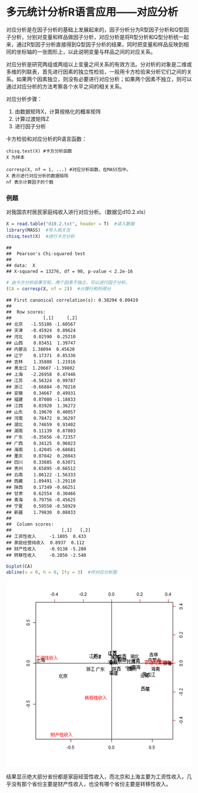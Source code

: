 多元统计分析R语言应用——对应分析
=================================

对应分析是在因子分析的基础上发展起来的，因子分析分为R型因子分析和Q型因子分析，分别对变量和样品做因子分析，对应分析是将R型分析和Q型分析统一起来，通过R型因子分析直接得到Q型因子分析的结果，同时把变量和样品反映到相同的坐标轴的一张图形上，以此说明变量与样品之间的对应关系。

对应分析是研究两组或两组以上变量之间关系的有效方法。分对析的对象是二维或多维的列联表，首先进行因素的独立性检验，一般用卡方检验来分析它们之间的关系。如果两个因素独立，则没有必要进行对应分析；如果两个因素不独立，则可以通过对应分析的方法考察各个水平之间的相关关系。

对应分析步骤：

1. 由数据矩阵X，计算规格化的概率矩阵
2. 计算过渡矩阵Z
3. 进行因子分析

卡方检验和对应分析的R语言函数：
```{text}
chisq.test(X) #卡方分析函数
X 为样本

corresp(X, nf = 1, ...) #对应分析函数，在MASS包中。
X 表示进行对应分析的数据矩阵
nf 表示计算因子的个数
```

### 例题

对我国农村居民家庭纯收入进行对应分析。（数据见d10.2.xls）



```r
X = read.table("d10.2.txt", header = T)  #读入数据
library(MASS)  #导入相关包
chisq.test(X)  #进行卡方分析
```

```
## 
## 	Pearson's Chi-squared test
## 
## data:  X
## X-squared = 13276, df = 90, p-value < 2.2e-16
```

```r
# 由卡方分析结果可知，两个因素不独立，可以进行因子分析。
(CA = corresp(X, nf = 2))  #计算行和列得分
```

```
## First canonical correlation(s): 0.38294 0.09419 
## 
##  Row scores:
##            [,1]     [,2]
## 北京   -1.55186 -1.60567
## 天津   -0.45924  0.89624
## 河北    0.02590  0.25210
## 山西    0.03451  1.39747
## 内蒙古  1.38094  0.45620
## 辽宁    0.17371  0.85336
## 吉林    1.35888  1.21916
## 黑龙江  1.20607 -1.39802
## 上海   -2.26958  0.47446
## 江苏   -0.56324  0.99787
## 浙江   -0.66884 -0.70210
## 安徽    0.34667  0.49931
## 福建    0.07080 -1.18833
## 江西    0.03920  1.36272
## 山东    0.19670  0.40057
## 河南    0.78472  0.36297
## 湖北    0.74659  0.93402
## 湖南    0.11139  0.87803
## 广东   -0.35656 -0.72357
## 广西    0.34125  0.96023
## 海南    1.42045 -0.68681
## 重庆    0.07842  0.20843
## 四川    0.33885  0.63071
## 贵州    0.65895 -0.66512
## 云南    1.06122 -1.56333
## 西藏    1.09491 -3.29110
## 陕西    0.17349 -0.66251
## 甘肃    0.62554  0.30466
## 青海    0.79756 -0.45625
## 宁夏    0.59550 -0.58929
## 新疆    1.79830  0.08833
## 
##  Column scores:
##                   [,1]   [,2]
## 工资性收入     -1.1805  0.433
## 家庭经营纯收入  0.8937  0.112
## 财产性收入     -0.9138 -5.280
## 转移性收入     -0.2856 -2.548
```

```r
biplot(CA)
abline(v = 0, h = 0, Ity = 3)  #作对应分析图
```

![plot of chunk unnamed-chunk-1](figure/unnamed-chunk-1.png) 


结果显示绝大部分省份都是家庭经营性收入，而北京和上海主要为工资性收入，几乎没有那个省份主要是财产性收入，也没有哪个省份主要是转移性收入。
